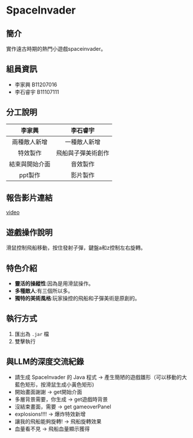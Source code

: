 # SpaceInvader

## 簡介
實作遠古時期的熱門小遊戲spaceinvader。

## 組員資訊
- 李家興   B11207016  
- 李石睿宇 B11107111

## 分工說明
| 李家興           | 李石睿宇         |
|:----------------:|:---------------:|
| 兩種敵人新增      | 一種敵人新增     |
| 特效製作         | 飛船與子彈美術創作 |
| 結束與開始介面    | 音效製作         |
| ppt製作          | 影片製作         |


## 報告影片連結
[video](請把影片的URL貼在這裡謝謝) 

## 遊戲操作說明
滑鼠控制飛船移動，按住發射子彈，鍵盤a和z控制左右旋轉。

## 特色介紹
- **靈活的操縱性**:因為是用滑鼠操作。
- **多種敵人**:有三個所以多。
- **獨特的美術風格**:玩家操控的飛船和子彈美術是原創的。

## 執行方式

1. 匯出為 `.jar` 檔
2. 雙擊執行

## 與LLM的深度交流紀錄
- 請生成 SpaceInvader 的 Java 程式 → 產生簡陋的遊戲雛形（可以移動的大藍色矩形，按滑鼠生成小黃色矩形)
- 開始畫面謝謝 -> get開始介面
- 多層背景需要，你生成 -> get遊戲時背景
- 沒結束畫面，需要 -> get gameoverPanel
- explosions!!!! -> 爆炸特效新增
- 讓我的飛船能夠旋轉! -> 飛船旋轉效果
- 血量看不見 -> 飛船血量顯示獲得